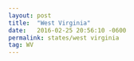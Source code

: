 ```yaml
---
layout: post
title:  "West Virginia"
date:   2016-02-25 20:56:10 -0600
permalink: states/west virginia
tag: WV
---
```

